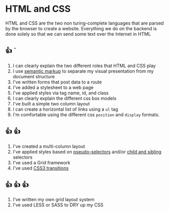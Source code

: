 # HTML and CSS

HTML and CSS are the two non turing-complete languages that are parsed by the
browser to create a website. Everything we do on the backend is done
solely so that we can send some text over the Internet in HTML

## :+1: `
1. I can clearly explain the two different roles that HTML and CSS play
1. I use [semantic
   markup](http://www.webstyleguide.com/wsg3/5-site-structure/2-semantic-markup.html)
   to separate my visual presentation from my document structure
1. I've written forms that post data to a route
1. I've added a stylesheet to a web page
1. I've applied styles via tag name, id, and class
1. I can clearly explain the different css box models
1. I've built a simple two column layout
1. I can create a horizontal list of links using a `ul` tag
1. I'm comfortable using the different css `position` and `display` formats.

## :+1: :+1:
1. I've created a multi-column layout
1. I've applied styles based on
   [pseudo-selectors](http://css-tricks.com/pseudo-class-selectors/) and/or
   [child and sibling](http://css-tricks.com/child-and-sibling-selectors/)
   selectors
1. I've used a Grid framework
1. I've used [CSS3
   transitions](http://net.tutsplus.com/tutorials/html-css-techniques/css-fundametals-css-3-transitions/)

## :+1: :+1: :+1:
1. I've written my own grid layout system
1. I've used LESS or SASS to DRY up my CSS
